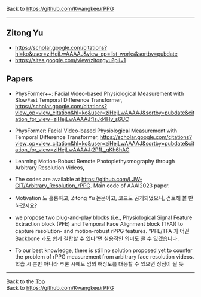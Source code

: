 Back to https://github.com/Kwangkee/rPPG
***

## Zitong Yu
- https://scholar.google.com/citations?hl=ko&user=ziHejLwAAAAJ&view_op=list_works&sortby=pubdate
- https://sites.google.com/view/zitongyu?pli=1

## Papers
- PhysFormer++: Facial Video-based Physiological Measurement with SlowFast Temporal Difference Transformer, https://scholar.google.com/citations?view_op=view_citation&hl=ko&user=ziHejLwAAAAJ&sortby=pubdate&citation_for_view=ziHejLwAAAAJ:1sJd4Hv_s6UC

- PhysFormer: Facial Video-based Physiological Measurement with Temporal Difference Transformer, https://scholar.google.com/citations?view_op=view_citation&hl=ko&user=ziHejLwAAAAJ&sortby=pubdate&citation_for_view=ziHejLwAAAAJ:2P1L_qKh6hAC

- Learning Motion-Robust Remote Photoplethysmography through Arbitrary Resolution Videos, 
-	The codes are available at https://github.com/LJW-GIT/Arbitrary_Resolution_rPPG. Main code of AAAI2023 paper. 
-	Motivation 도 훌륭하고, Zitong Yu 논문이고, 코드도 공개되었으니, 검토해 볼 만 하겠지요?
-	we propose two plug-and-play blocks (i.e., Physiological Signal Feature Extraction block (PFE) and Temporal Face Alignment block (TFA)) to capture resolution- and motion-robust rPPG features. “PFE/TFA 가 어떤 Backbone 과도 쉽게 결합할 수 있다”면 실용적인 의미도 클 수 있겠습니다.
-	To our best knowledge, there is still no solution proposed yet to counter the problem of rPPG measurement from arbitrary face resolution videos. 학습 시 뿐만 아니라 추론 시에도 임의 해상도를 대응할 수 있으면 장점이 될 듯


***
Back to the [Top](#)  
Back to https://github.com/Kwangkee/rPPG
